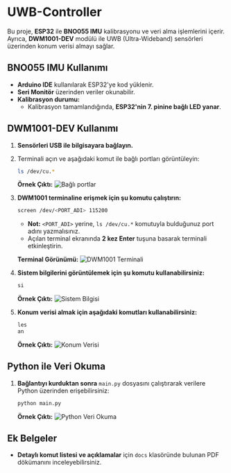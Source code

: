 # UWB-Controller

Bu proje, **ESP32** ile **BNO055 IMU** kalibrasyonu ve veri alma işlemlerini içerir. Ayrıca, **DWM1001-DEV** modülü ile UWB (Ultra-Wideband) sensörleri üzerinden konum verisi almayı sağlar.

## BNO055 IMU Kullanımı

- **Arduino IDE** kullanılarak ESP32'ye kod yüklenir.
- **Seri Monitör** üzerinden veriler okunabilir.
- **Kalibrasyon durumu:** 
  - Kalibrasyon tamamlandığında, **ESP32'nin 7. pinine bağlı LED yanar**.

## DWM1001-DEV Kullanımı

1. **Sensörleri USB ile bilgisayara bağlayın.**
2. Terminali açın ve aşağıdaki komut ile bağlı portları görüntüleyin:

    ```sh
    ls /dev/cu.*
    ```

    **Örnek Çıktı:**
    ![Bağlı portlar](https://github.com/user-attachments/assets/90a5d280-39b1-4cbd-b6be-4e46b90251e7)

3. **DWM1001 terminaline erişmek için şu komutu çalıştırın:**

    ```sh
    screen /dev/<PORT_ADI> 115200
    ```

    - **Not:** `<PORT_ADI>` yerine, `ls /dev/cu.*` komutuyla bulduğunuz port adını yazmalısınız.
    - Açılan terminal ekranında **2 kez Enter** tuşuna basarak terminali etkinleştirin.

    **Terminal Görünümü:**
    ![DWM1001 Terminali](https://github.com/user-attachments/assets/4a3ec7f7-f7f0-4f47-860d-d6ea19d96c37)

4. **Sistem bilgilerini görüntülemek için şu komutu kullanabilirsiniz:**

    ```sh
    si
    ```

    **Örnek Çıktı:**
    ![Sistem Bilgisi](https://github.com/user-attachments/assets/026120e9-d7e5-4bf9-a9e0-cd8e7d94b383)

5. **Konum verisi almak için aşağıdaki komutları kullanabilirsiniz:**

    ```sh
    les
    an
    ```

    **Örnek Çıktı:**
    ![Konum Verisi](https://github.com/user-attachments/assets/959c364c-704a-47a1-8739-789de2988d80)

## Python ile Veri Okuma

1. **Bağlantıyı kurduktan sonra** `main.py` dosyasını çalıştırarak verilere Python üzerinden erişebilirsiniz:

    ```sh
    python main.py
    ```

    **Örnek Çıktı:**
    ![Python Veri Okuma](https://github.com/user-attachments/assets/d52fb6c4-2a7e-4ba4-9e91-7bbdd7a3e4cb)

## Ek Belgeler

- **Detaylı komut listesi ve açıklamalar** için `docs` klasöründe bulunan PDF dökümanını inceleyebilirsiniz.
